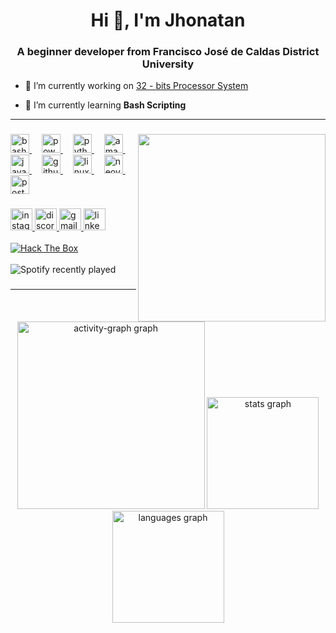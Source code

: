 <h1 align="center">Hi 👋, I'm Jhonatan</h1>
<h3 align="center">A beginner developer from Francisco José de Caldas District University</h3>

- 🔭 I’m currently working on [32 - bits Processor System ](https://github.com/d3vjh/32-bitProcessorSystem)

- 🌱 I’m currently learning **Bash Scripting**
---
###

<img align="right" height="300" src="/Resources/Gisac.gif"  />

###

<div align="left">
  <a href="https://www.gnu.org/software/bash/" target="_blank">
    <img src="https://skillicons.dev/icons?i=bash" height="30" alt="bash logo" />
  </a>
  <img width="12" />
  <a href="https://learn.microsoft.com/en-us/powershell/" target="_blank">
    <img src="https://skillicons.dev/icons?i=powershell" height="30" alt="powershell logo" />
  </a>
  <img width="12" />
  <a href="https://www.python.org/doc/" target="_blank">
    <img src="https://skillicons.dev/icons?i=py" height="30" alt="python logo" />
  </a>
  <img width="12" />
  <a href="https://aws.amazon.com/documentation/" target="_blank">
    <img src="https://skillicons.dev/icons?i=aws" height="30" alt="amazonwebservices logo" />
  </a>
  <img width="12" />
  <a href="https://docs.oracle.com/en/java/">
    <img src="https://skillicons.dev/icons?i=java" height="30" alt="java logo" />
  </a>
  <img width="12" />
  <a href="https://docs.github.com/" target="_blank">
    <img src="https://skillicons.dev/icons?i=github" height="30" alt="github logo" />
  </a>
  <img width="12" />
  <a href="https://www.linux.org/docs/" target="_blank">
    <img src="https://skillicons.dev/icons?i=linux" height="30" alt="linux logo" />
  </a>
  <img width="12" />
  <a href="https://neovim.io/doc/" target="_blank">
    <img src="https://skillicons.dev/icons?i=neovim" height="30" alt="neovim logo" />
  </a>
  <img width="12" />
  <a href="https://www.postgresql.org/docs/" target="_blank">
    <img src="https://skillicons.dev/icons?i=postgres" height="30" alt="postgresql logo" />
  </a>
</div>

###

<div align="left">
  <a href="https://www.instagram.com/jhonatan0x_/" target="_blank">
    <img src="https://img.shields.io/static/v1?message=Instagram&logo=instagram&label=&color=E4405F&logoColor=white&labelColor=&style=for-the-badge" height="35" alt="instagram logo"  />
  </a>
  <a href="https://discordapp.com/users/d3vjh/" target="_blank">
    <img src="https://img.shields.io/static/v1?message=Discord&logo=discord&label=&color=7289DA&logoColor=white&labelColor=&style=for-the-badge" height="35" alt="discord logo"  />
  </a>
  <a href="mailto:jhonatanmoreno@acm.org" target="_blank">
    <img src="https://img.shields.io/static/v1?message=Gmail&logo=gmail&label=&color=D14836&logoColor=white&labelColor=&style=for-the-badge" height="35" alt="gmail logo"  />
  </a>
  <a href="https://www.linkedin.com/in/jhonatanmoreno/" target="_blank">
    <img src="https://img.shields.io/static/v1?message=LinkedIn&logo=linkedin&label=&color=0077B5&logoColor=white&labelColor=&style=for-the-badge" height="35" alt="linkedin logo"  />
  </a>
  <br>
  <br>
  <a href="https://app.hackthebox.com/profile/1022683" target="_blank">
    <img src="https://www.hackthebox.eu/badge/image/1022683" alt="Hack The Box">
  </a>
</div>

<br>
<img src="https://spotify-recently-played-readme.vercel.app/api?user=31endjz7tvfbbvv4l52mwfx75r3a&count=1" alt="Spotify recently played"  />

###
---

<div align="center">
    <img src="https://github-readme-activity-graph.vercel.app/graph?username=d3vjh&radius=16&theme=nord&area=true&order=5&hide_title=true&hide_border=true&custom_title=Activity" height="300" alt="activity-graph graph"  />
  <img src="https://github-readme-stats.vercel.app/api?username=d3vjh&hide_title=true&hide_rank=false&show_icons=true&include_all_commits=true&count_private=true&disable_animations=false&theme=nord&locale=en&hide_border=true&order=1" height="179" alt="stats graph"  />
  <img src="https://github-readme-stats.vercel.app/api/top-langs?username=d3vjh&locale=en&hide_title=false&layout=compact&card_width=320&langs_count=6&theme=nord&hide_border=true&order=2" height="179" alt="languages graph"  />

</div>

###

###
</div>
